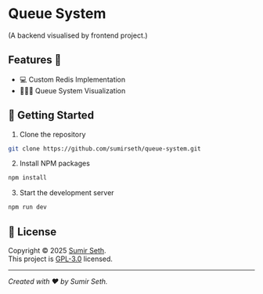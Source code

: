 # Queue System  
(A backend visualised by frontend project.)


## Features 🎉 
- 💻 Custom Redis Implementation
- 🧑‍🤝‍🧑 Queue System Visualization


## 🚀 Getting Started

1. Clone the repository
```sh
git clone https://github.com/sumirseth/queue-system.git 
```
2. Install NPM packages
```sh
npm install
```
3. Start the development server
```sh
npm run dev
```

## 📝 License

Copyright © 2025 [Sumir Seth](https://github.com/sumirseth).<br />
This project is [GPL-3.0](https://github.com/sumirseth/queue-system/blob/master/LICENSE) licensed.

***
_Created with ❤️ by Sumir Seth._
